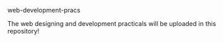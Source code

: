 web-development-pracs


The web designing and development practicals will be uploaded in this repository!
